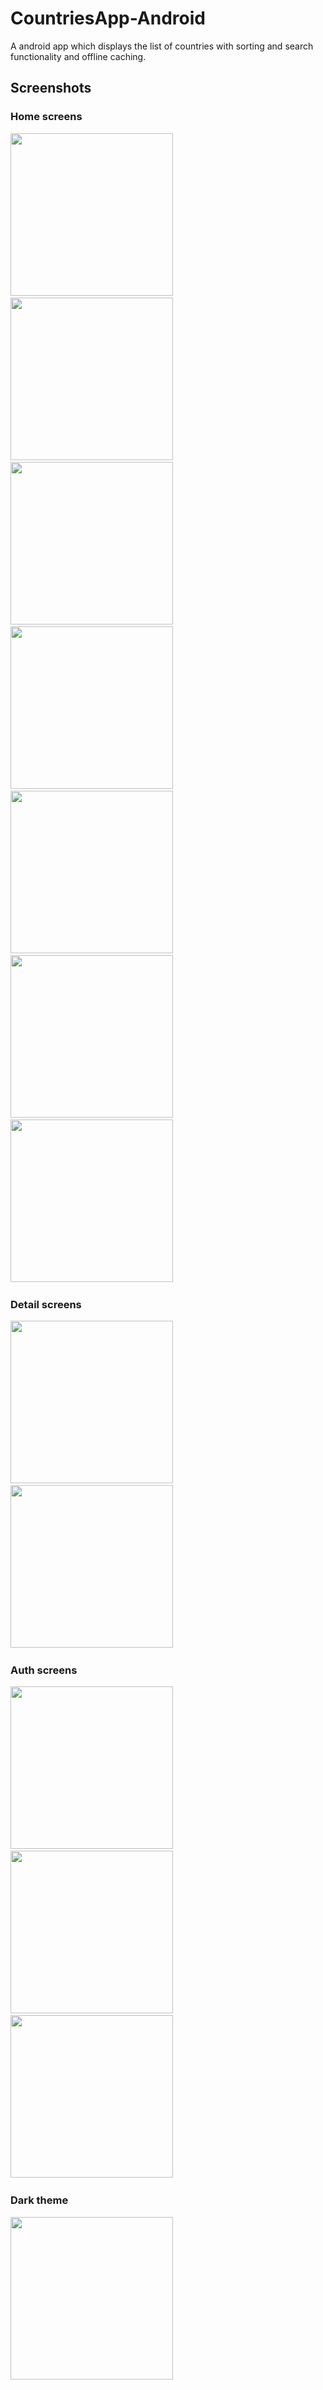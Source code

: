 # CountriesApp-Android

A android app which displays the list of countries with sorting and search functionality and offline caching.

## Screenshots

### Home screens

<img src="/screenshots/home1.png" width="260"> &emsp; 
<img src="/screenshots/home2.png" width="260"> &emsp; 
<img src="/screenshots/home3.png" width="260"> &emsp; 
<img src="/screenshots/home4.png" width="260"> &emsp; 
<img src="/screenshots/home5.png" width="260"> &emsp; 
<img src="/screenshots/home6.png" width="260"> &emsp; 
<img src="/screenshots/drawer.png" width="260"> &emsp; 

### Detail screens

<img src="/screenshots/detail1.png" width="260"> &emsp; 
<img src="/screenshots/detail2.png" width="260"> &emsp; 

### Auth screens

<img src="/screenshots/welcome.png" width="260"> &emsp; 
<img src="/screenshots/register.png" width="260"> &emsp; 
<img src="/screenshots/login.png" width="260"> &emsp; 

### Dark theme

<img src="/screenshots/dark.png" width="260"> &emsp; 

